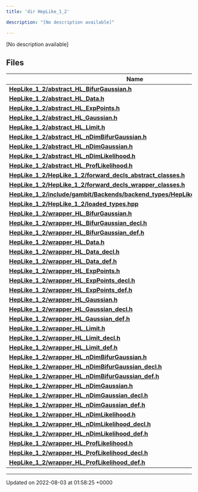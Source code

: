 ```yaml
---
title: 'dir HepLike_1_2'

description: "[No description available]"

---
```







[No description available]

## Files

| Name           |
| -------------- |
| **[HepLike_1_2/abstract_HL_BifurGaussian.h](/documentation/code/main/files/abstract__hl__bifurgaussian_8h/#file-abstract-hl-bifurgaussian.h)**  |
| **[HepLike_1_2/abstract_HL_Data.h](/documentation/code/main/files/abstract__hl__data_8h/#file-abstract-hl-data.h)**  |
| **[HepLike_1_2/abstract_HL_ExpPoints.h](/documentation/code/main/files/abstract__hl__exppoints_8h/#file-abstract-hl-exppoints.h)**  |
| **[HepLike_1_2/abstract_HL_Gaussian.h](/documentation/code/main/files/abstract__hl__gaussian_8h/#file-abstract-hl-gaussian.h)**  |
| **[HepLike_1_2/abstract_HL_Limit.h](/documentation/code/main/files/abstract__hl__limit_8h/#file-abstract-hl-limit.h)**  |
| **[HepLike_1_2/abstract_HL_nDimBifurGaussian.h](/documentation/code/main/files/abstract__hl__ndimbifurgaussian_8h/#file-abstract-hl-ndimbifurgaussian.h)**  |
| **[HepLike_1_2/abstract_HL_nDimGaussian.h](/documentation/code/main/files/abstract__hl__ndimgaussian_8h/#file-abstract-hl-ndimgaussian.h)**  |
| **[HepLike_1_2/abstract_HL_nDimLikelihood.h](/documentation/code/main/files/abstract__hl__ndimlikelihood_8h/#file-abstract-hl-ndimlikelihood.h)**  |
| **[HepLike_1_2/abstract_HL_ProfLikelihood.h](/documentation/code/main/files/abstract__hl__proflikelihood_8h/#file-abstract-hl-proflikelihood.h)**  |
| **[HepLike_1_2/HepLike_1_2/forward_decls_abstract_classes.h](/documentation/code/main/files/heplike__1__2_2forward__decls__abstract__classes_8h/#file-heplike-1-2/forward-decls-abstract-classes.h)**  |
| **[HepLike_1_2/HepLike_1_2/forward_decls_wrapper_classes.h](/documentation/code/main/files/heplike__1__2_2forward__decls__wrapper__classes_8h/#file-heplike-1-2/forward-decls-wrapper-classes.h)**  |
| **[HepLike_1_2/include/gambit/Backends/backend_types/HepLike_1_2/identification.hpp](/documentation/code/main/files/include_2gambit_2backends_2backend__types_2heplike__1__2_2identification_8hpp/#file-include/gambit/backends/backend-types/heplike-1-2/identification.hpp)**  |
| **[HepLike_1_2/HepLike_1_2/loaded_types.hpp](/documentation/code/main/files/heplike__1__2_2loaded__types_8hpp/#file-heplike-1-2/loaded-types.hpp)**  |
| **[HepLike_1_2/wrapper_HL_BifurGaussian.h](/documentation/code/main/files/wrapper__hl__bifurgaussian_8h/#file-wrapper-hl-bifurgaussian.h)**  |
| **[HepLike_1_2/wrapper_HL_BifurGaussian_decl.h](/documentation/code/main/files/wrapper__hl__bifurgaussian__decl_8h/#file-wrapper-hl-bifurgaussian-decl.h)**  |
| **[HepLike_1_2/wrapper_HL_BifurGaussian_def.h](/documentation/code/main/files/wrapper__hl__bifurgaussian__def_8h/#file-wrapper-hl-bifurgaussian-def.h)**  |
| **[HepLike_1_2/wrapper_HL_Data.h](/documentation/code/main/files/wrapper__hl__data_8h/#file-wrapper-hl-data.h)**  |
| **[HepLike_1_2/wrapper_HL_Data_decl.h](/documentation/code/main/files/wrapper__hl__data__decl_8h/#file-wrapper-hl-data-decl.h)**  |
| **[HepLike_1_2/wrapper_HL_Data_def.h](/documentation/code/main/files/wrapper__hl__data__def_8h/#file-wrapper-hl-data-def.h)**  |
| **[HepLike_1_2/wrapper_HL_ExpPoints.h](/documentation/code/main/files/wrapper__hl__exppoints_8h/#file-wrapper-hl-exppoints.h)**  |
| **[HepLike_1_2/wrapper_HL_ExpPoints_decl.h](/documentation/code/main/files/wrapper__hl__exppoints__decl_8h/#file-wrapper-hl-exppoints-decl.h)**  |
| **[HepLike_1_2/wrapper_HL_ExpPoints_def.h](/documentation/code/main/files/wrapper__hl__exppoints__def_8h/#file-wrapper-hl-exppoints-def.h)**  |
| **[HepLike_1_2/wrapper_HL_Gaussian.h](/documentation/code/main/files/wrapper__hl__gaussian_8h/#file-wrapper-hl-gaussian.h)**  |
| **[HepLike_1_2/wrapper_HL_Gaussian_decl.h](/documentation/code/main/files/wrapper__hl__gaussian__decl_8h/#file-wrapper-hl-gaussian-decl.h)**  |
| **[HepLike_1_2/wrapper_HL_Gaussian_def.h](/documentation/code/main/files/wrapper__hl__gaussian__def_8h/#file-wrapper-hl-gaussian-def.h)**  |
| **[HepLike_1_2/wrapper_HL_Limit.h](/documentation/code/main/files/wrapper__hl__limit_8h/#file-wrapper-hl-limit.h)**  |
| **[HepLike_1_2/wrapper_HL_Limit_decl.h](/documentation/code/main/files/wrapper__hl__limit__decl_8h/#file-wrapper-hl-limit-decl.h)**  |
| **[HepLike_1_2/wrapper_HL_Limit_def.h](/documentation/code/main/files/wrapper__hl__limit__def_8h/#file-wrapper-hl-limit-def.h)**  |
| **[HepLike_1_2/wrapper_HL_nDimBifurGaussian.h](/documentation/code/main/files/wrapper__hl__ndimbifurgaussian_8h/#file-wrapper-hl-ndimbifurgaussian.h)**  |
| **[HepLike_1_2/wrapper_HL_nDimBifurGaussian_decl.h](/documentation/code/main/files/wrapper__hl__ndimbifurgaussian__decl_8h/#file-wrapper-hl-ndimbifurgaussian-decl.h)**  |
| **[HepLike_1_2/wrapper_HL_nDimBifurGaussian_def.h](/documentation/code/main/files/wrapper__hl__ndimbifurgaussian__def_8h/#file-wrapper-hl-ndimbifurgaussian-def.h)**  |
| **[HepLike_1_2/wrapper_HL_nDimGaussian.h](/documentation/code/main/files/wrapper__hl__ndimgaussian_8h/#file-wrapper-hl-ndimgaussian.h)**  |
| **[HepLike_1_2/wrapper_HL_nDimGaussian_decl.h](/documentation/code/main/files/wrapper__hl__ndimgaussian__decl_8h/#file-wrapper-hl-ndimgaussian-decl.h)**  |
| **[HepLike_1_2/wrapper_HL_nDimGaussian_def.h](/documentation/code/main/files/wrapper__hl__ndimgaussian__def_8h/#file-wrapper-hl-ndimgaussian-def.h)**  |
| **[HepLike_1_2/wrapper_HL_nDimLikelihood.h](/documentation/code/main/files/wrapper__hl__ndimlikelihood_8h/#file-wrapper-hl-ndimlikelihood.h)**  |
| **[HepLike_1_2/wrapper_HL_nDimLikelihood_decl.h](/documentation/code/main/files/wrapper__hl__ndimlikelihood__decl_8h/#file-wrapper-hl-ndimlikelihood-decl.h)**  |
| **[HepLike_1_2/wrapper_HL_nDimLikelihood_def.h](/documentation/code/main/files/wrapper__hl__ndimlikelihood__def_8h/#file-wrapper-hl-ndimlikelihood-def.h)**  |
| **[HepLike_1_2/wrapper_HL_ProfLikelihood.h](/documentation/code/main/files/wrapper__hl__proflikelihood_8h/#file-wrapper-hl-proflikelihood.h)**  |
| **[HepLike_1_2/wrapper_HL_ProfLikelihood_decl.h](/documentation/code/main/files/wrapper__hl__proflikelihood__decl_8h/#file-wrapper-hl-proflikelihood-decl.h)**  |
| **[HepLike_1_2/wrapper_HL_ProfLikelihood_def.h](/documentation/code/main/files/wrapper__hl__proflikelihood__def_8h/#file-wrapper-hl-proflikelihood-def.h)**  |






-------------------------------

Updated on 2022-08-03 at 01:58:25 +0000
